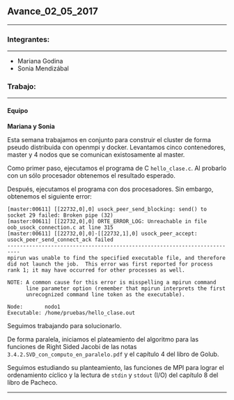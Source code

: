 ## Avance_02_05_2017

---

### Integrantes:

---

- Mariana Godina
- Sonia Mendizábal

### Trabajo:

---


#### Equipo

**Mariana y Sonia** 

Esta semana trabajamos en conjunto para construir
el cluster de forma pseudo distribuida con openmpi y docker.
Levantamos cinco contenedores,  master y 4 nodos que se comunican 
existosamente al master. 

Como primer paso, ejecutamos el programa de C `hello_clase.c`. Al probarlo 
con un sólo procesador obtenemos el resultado esperado. 

Después, ejecutamos el programa con dos procesadores.
Sin embargo, obtenemos el siguiente error:
```
[master:00611] [[22732,0],0] usock_peer_send_blocking: send() to socket 29 failed: Broken pipe (32)
[master:00611] [[22732,0],0] ORTE_ERROR_LOG: Unreachable in file oob_usock_connection.c at line 315
[master:00611] [[22732,0],0]-[[22732,1],0] usock_peer_accept: usock_peer_send_connect_ack failed
--------------------------------------------------------------------------
mpirun was unable to find the specified executable file, and therefore
did not launch the job.  This error was first reported for process
rank 1; it may have occurred for other processes as well.

NOTE: A common cause for this error is misspelling a mpirun command
      line parameter option (remember that mpirun interprets the first
      unrecognized command line token as the executable).

Node:       nodo1
Executable: /home/pruebas/hello_clase.out
```
Seguimos trabajando para solucionarlo.


De forma paralela, iniciamos el plateamiento del 
algoritmo para las funciones
de Right Sided Jacobi de las notas 
`3.4.2.SVD_con_computo_en_paralelo.pdf` y 
el capítulo 4 del libro de Golub.


Seguimos estudiando su planteamiento, 
las funciones de MPI para lograr el ordenamiento 
cíclico y la lectura de `stdin` y `stdout` (I/O)
del capítulo 8 del libro de Pacheco.









---